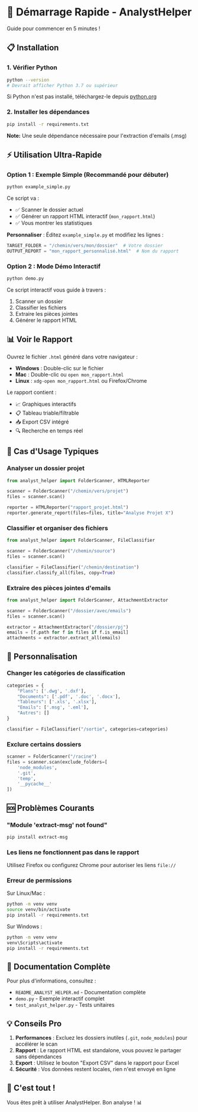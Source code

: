 # 🚀 Démarrage Rapide - AnalystHelper

Guide pour commencer en 5 minutes !

## 📋 Installation

### 1. Vérifier Python

```bash
python --version
# Devrait afficher Python 3.7 ou supérieur
```

Si Python n'est pas installé, téléchargez-le depuis [python.org](https://www.python.org/downloads/)

### 2. Installer les dépendances

```bash
pip install -r requirements.txt
```

**Note:** Une seule dépendance nécessaire pour l'extraction d'emails (.msg)

## ⚡ Utilisation Ultra-Rapide

### Option 1 : Exemple Simple (Recommandé pour débuter)

```bash
python example_simple.py
```

Ce script va :
- ✅ Scanner le dossier actuel
- ✅ Générer un rapport HTML interactif (`mon_rapport.html`)
- ✅ Vous montrer les statistiques

**Personnaliser** : Éditez `example_simple.py` et modifiez les lignes :

```python
TARGET_FOLDER = "/chemin/vers/mon/dossier"  # Votre dossier
OUTPUT_REPORT = "mon_rapport_personnalisé.html"  # Nom du rapport
```

### Option 2 : Mode Démo Interactif

```bash
python demo.py
```

Ce script interactif vous guide à travers :
1. Scanner un dossier
2. Classifier les fichiers
3. Extraire les pièces jointes
4. Générer le rapport HTML

## 📊 Voir le Rapport

Ouvrez le fichier `.html` généré dans votre navigateur :

- **Windows** : Double-clic sur le fichier
- **Mac** : Double-clic ou `open mon_rapport.html`
- **Linux** : `xdg-open mon_rapport.html` ou Firefox/Chrome

Le rapport contient :
- 📈 Graphiques interactifs
- 📋 Tableau triable/filtrable
- 📥 Export CSV intégré
- 🔍 Recherche en temps réel

## 🎯 Cas d'Usage Typiques

### Analyser un dossier projet

```python
from analyst_helper import FolderScanner, HTMLReporter

scanner = FolderScanner("/chemin/vers/projet")
files = scanner.scan()

reporter = HTMLReporter("rapport_projet.html")
reporter.generate_report(files=files, title="Analyse Projet X")
```

### Classifier et organiser des fichiers

```python
from analyst_helper import FolderScanner, FileClassifier

scanner = FolderScanner("/chemin/source")
files = scanner.scan()

classifier = FileClassifier("/chemin/destination")
classifier.classify_all(files, copy=True)
```

### Extraire des pièces jointes d'emails

```python
from analyst_helper import FolderScanner, AttachmentExtractor

scanner = FolderScanner("/dossier/avec/emails")
files = scanner.scan()

extractor = AttachmentExtractor("/dossier/pj")
emails = [f.path for f in files if f.is_email]
attachments = extractor.extract_all(emails)
```

## 🔧 Personnalisation

### Changer les catégories de classification

```python
categories = {
    "Plans": ['.dwg', '.dxf'],
    "Documents": ['.pdf', '.doc', '.docx'],
    "Tableurs": ['.xls', '.xlsx'],
    "Emails": ['.msg', '.eml'],
    "Autres": []
}

classifier = FileClassifier("/sortie", categories=categories)
```

### Exclure certains dossiers

```python
scanner = FolderScanner("/racine")
files = scanner.scan(exclude_folders=[
    'node_modules',
    '.git',
    'temp',
    '__pycache__'
])
```

## 🆘 Problèmes Courants

### "Module 'extract-msg' not found"

```bash
pip install extract-msg
```

### Les liens ne fonctionnent pas dans le rapport

Utilisez Firefox ou configurez Chrome pour autoriser les liens `file://`

### Erreur de permissions

Sur Linux/Mac :

```bash
python -m venv venv
source venv/bin/activate
pip install -r requirements.txt
```

Sur Windows :

```bash
python -m venv venv
venv\Scripts\activate
pip install -r requirements.txt
```

## 📖 Documentation Complète

Pour plus d'informations, consultez :
- `README_ANALYST_HELPER.md` - Documentation complète
- `demo.py` - Exemple interactif complet
- `test_analyst_helper.py` - Tests unitaires

## 💡 Conseils Pro

1. **Performances** : Excluez les dossiers inutiles (`.git`, `node_modules`) pour accélérer le scan
2. **Rapport** : Le rapport HTML est standalone, vous pouvez le partager sans dépendances
3. **Export** : Utilisez le bouton "Export CSV" dans le rapport pour Excel
4. **Sécurité** : Vos données restent locales, rien n'est envoyé en ligne

## 🎉 C'est tout !

Vous êtes prêt à utiliser AnalystHelper. Bon analyse ! 📊
